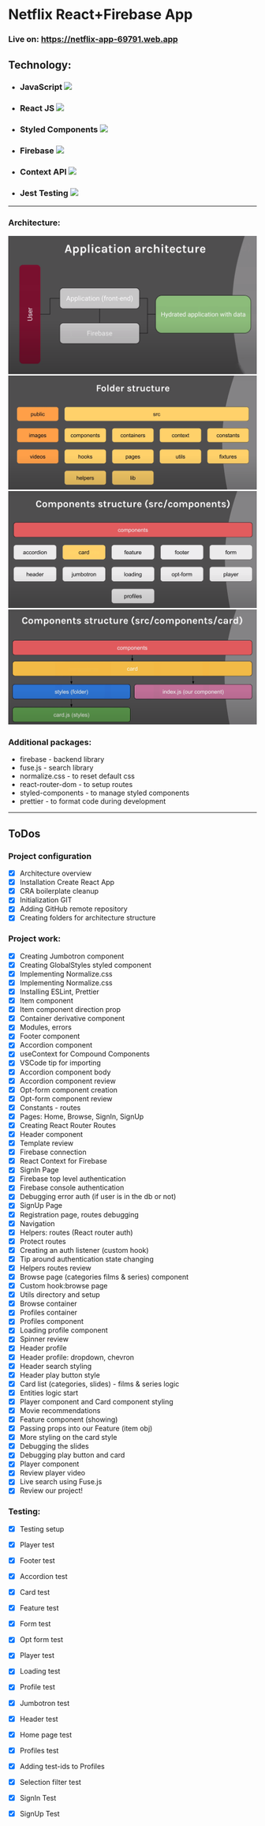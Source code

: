 # Netflix React+Firebase App

### Live on: https://netflix-app-69791.web.app

## Technology:
- ### JavaScript  <img src="https://www.lightgalleryjs.com/images/logos/javascript.svg" width="25" />

- ### React JS <img src="https://icons-for-free.com/download-icon-design+development+facebook+framework+mobile+react+icon-1320165723839064798_256.png" width="45"/>

- ### Styled Components  <img src="https://www.iamrohit.tech/logo/styled.png" width="70" />


- ###  Firebase <img src="https://firebaseopensource.com/logo-small.png" width="35" />
- ### Context API <img src="https://res.cloudinary.com/practicaldev/image/fetch/s--x9zIZpdy--/c_imagga_scale,f_auto,fl_progressive,h_420,q_auto,w_1000/https://dev-to-uploads.s3.amazonaws.com/i/lcpz9ff2p8uapk7dzma4.jpeg" width="100" />

- ###  Jest Testing <img src="https://cdn.iconscout.com/icon/free/png-256/jest-3628860-3030000.png" width="35" />

---

### Architecture:

![](architecture/aplication-architecture.png)
![](architecture/folder-structure.PNG)
![](architecture/components-structure.PNG)
![](architecture/components-structure__card.PNG)





### Additional packages:
- firebase - backend library
- fuse.js - search library
- normalize.css - to reset default css
- react-router-dom - to setup routes
- styled-components - to manage styled components
- prettier - to format code during development

---
## ToDos

### Project configuration 
  - [x] Architecture overview
  - [x] Installation Create React App
  - [x] CRA boilerplate cleanup
  - [x] Initialization GIT
  - [x] Adding GitHub remote repository
  - [x] Creating folders for architecture structure
 ### Project work:
- [x] Creating Jumbotron component
- [x] Creating GlobalStyles styled component
- [x] Implementing Normalize.css
- [x] 	Implementing Normalize.css
- [x] 	Installing ESLint, Prettier
- [x] 	Item component
- [x] 	Item component direction prop
- [x] 	Container derivative component
- [x] 	Modules, errors
- [x] 	Footer component
- [x] 	Accordion component
- [x] 	useContext for Compound Components
- [x] 	VSCode tip for importing
- [x] 	Accordion component body
- [x] 	Accordion component review
- [x] 	Opt-form component creation
- [x] 	Opt-form component review
- [x] 	Constants - routes
- [x] 	Pages: Home, Browse, SignIn, SignUp
- [x] 	Creating React Router Routes
- [x] 	Header component
- [x] 	Template review
- [x] 	Firebase connection
- [x] 	React Context for Firebase
- [x] 	SignIn Page
- [x] 	Firebase top level authentication
- [x] 	Firebase console authentication
- [x] 	Debugging error auth (if user is in the db or not)
- [x] 	SignUp Page
- [x] 	Registration page, routes debugging
- [x] 	Navigation
- [x] 	Helpers: routes (React router auth)
- [x] 	Protect routes
- [x] 	Creating an auth listener (custom hook)
- [x] 	Tip around authentication state changing
- [x] 	Helpers routes review
- [x] 	Browse page (categories films & series) component
- [x] 	Custom hook:browse page
- [x] 	Utils directory and setup
- [X] 	Browse container
- [X] 	Profiles container
- [X] 	Profiles component
- [X] 	Loading profile component
- [X] 	Spinner review
- [X] 	Header profile
- [X] 	Header profile: dropdown, chevron
- [x] 	Header search styling
- [X] 	Header play button style
- [X] 	Card list (categories, slides) - films & series logic
- [X] 	Entities logic start
- [X] 	Player component and Card component styling
- [X] 	Movie recommendations
- [X] 	Feature component (showing)
- [X] 	Passing props into our Feature (item obj)
- [X] 	More styling on the card style
- [X] 	Debugging the slides
- [X] 	Debugging play button and card
- [X] 	Player component
- [X] 	Review player video
- [X] 	Live search using Fuse.js
- [X] 	Review our project!
  ### Testing:
- [X] 	Testing setup
- [x] 	Player test
- [X] 	Footer test
- [X] 	Accordion test
- [X] 	Card test
- [X] 	Feature test
- [X] 	Form test
- [X] 	Opt form test
- [X] 	Player test
- [X] 	Loading test
- [X] 	Profile test
- [X] 	Jumbotron test
- [X] 	Header test
- [X] 	Home page test
- [X] 	Profiles test
- [X] 	Adding test-ids to Profiles
- [X] 	Selection filter test
- [X] 	SignIn Test
- [X] 	SignUp Test

